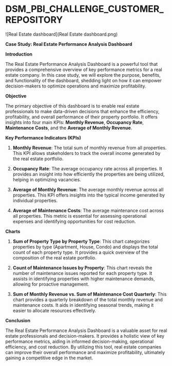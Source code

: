 # DSM_PBI_CHALLENGE_CUSTOMER_REPOSITORY
 
![Real Estate dashboard](Real Estate dashboard.png)
 
**Case Study: Real Estate Performance Analysis Dashboard**

**Introduction**

The Real Estate Performance Analysis Dashboard is a powerful tool that provides a comprehensive overview of key performance metrics for a real estate company. In this case study, we will explore the purpose, benefits, and functionality of the dashboard, shedding light on how it can empower decision-makers to optimize operations and maximize profitability.

**Objective**

The primary objective of this dashboard is to enable real estate professionals to make data-driven decisions that enhance the efficiency, profitability, and overall performance of their property portfolio. It offers insights into four main KPIs: **Monthly Revenue**, **Occupancy Rate**, **Maintenance Costs**, and the **Average of Monthly Revenue**.

**Key Performance Indicators (KPIs)**

1. **Monthly Revenue**: The total sum of monthly revenue from all properties. This KPI allows stakeholders to track the overall income generated by the real estate portfolio.

2. **Occupancy Rate**: The average occupancy rate across all properties. It provides an insight into how efficiently the properties are being utilized, helping in optimizing vacancies.

3. **Average of Monthly Revenue**: The average monthly revenue across all properties. This KPI offers insights into the typical income generated by individual properties.

4. **Average of Maintenance Costs**: The average maintenance cost across all properties. This metric is essential for assessing operational expenses and identifying opportunities for cost reduction.

**Charts**

1. **Sum of Property Type by Property Type**: This chart categorizes properties by type (Apartment, House, Condo) and displays the total count of each property type. It provides a quick overview of the composition of the real estate portfolio.

2. **Count of Maintenance Issues by Property**: This chart reveals the number of maintenance issues reported for each property type. It assists in identifying properties with higher maintenance demands, allowing for proactive management.

3. **Sum of Monthly Revenue vs. Sum of Maintenance Cost Quarterly**: This chart provides a quarterly breakdown of the total monthly revenue and maintenance costs. It aids in identifying seasonal trends, making it easier to allocate resources effectively.


**Conclusion**

The Real Estate Performance Analysis Dashboard is a valuable asset for real estate professionals and decision-makers. It provides a holistic view of key performance metrics, aiding in informed decision-making, operational efficiency, and cost reduction. By utilizing this tool, real estate companies can improve their overall performance and maximize profitability, ultimately gaining a competitive edge in the market.
